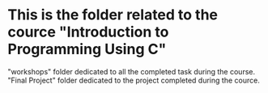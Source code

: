 # This is the folder related to the cource "Introduction to Programming Using C"
"workshops" folder dedicated to all the completed task during the course.
"Final Project" folder dedicated to the project completed during the cource.
